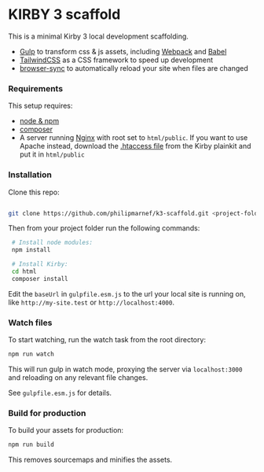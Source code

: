 # KIRBY 3 scaffold

This is a minimal Kirby 3 local development scaffolding.

- [Gulp](https://gulpjs.com/) to transform css & js assets, including  [Webpack](https://webpack.js.org/) and [Babel](https://babeljs.io/)
- [TailwindCSS](https://tailwindcss.com/) as a CSS framework to speed up development
- [browser-sync](https://www.browsersync.io/) to automatically reload your site when files are changed

### Requirements

This setup requires:

- [node & npm](https://nodejs.org/en/)
- [composer](https://getcomposer.org/download/)
- A server running [Nginx](https://nginx.com) with root set to `html/public`. If you want to use Apache instead, download the [.htaccess file](https://github.com/getkirby/plainkit/blob/master/.htaccess) from the Kirby plainkit and put it in `html/public`

### Installation

Clone this repo:

```sh

git clone https://github.com/philipmarnef/k3-scaffold.git <project-folder>
```

Then from your project folder run the following commands:

```sh
 # Install node modules:
 npm install

 # Install Kirby:
 cd html
 composer install
```

Edit the `baseUrl` in `gulpfile.esm.js` to the url your local site is running on, like `http://my-site.test` or `http://localhost:4000`.

### Watch files

To start watching, run the watch task from the root directory:

```sh
npm run watch
```

This will run gulp in watch mode, proxying the server via `localhost:3000` and reloading on any relevant file changes. 

See `gulpfile.esm.js` for details.

### Build for production

To build your assets for production:  

```sh
npm run build
```

This removes sourcemaps and minifies the assets.
